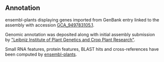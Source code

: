 **Annotation**
----------

ensembl-plants displaying genes imported from GenBank entry linked to the assembly with accession [GCA\_949783105.1](http://www.ebi.ac.uk/ena/data/view/GCA_949783105.1).

Genomic annotation was deposited along with initial assembly submission by ["Leibniz Institute of Plant Genetics and Crop Plant Research"](URL_GOES_HERE).

Small RNA features, protein features, BLAST hits and cross-references have been
computed by [ensembl-plants](https://plants.ensembl.org/info/genome/annotation/index.html).
